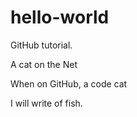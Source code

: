 # hello-world
GitHub tutorial.


A cat on the Net

When on GitHub, a code cat

I will write of fish.
